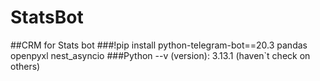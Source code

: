 # StatsBot
##CRM for Stats bot
###!pip install python-telegram-bot==20.3 pandas openpyxl nest_asyncio 
###Python --v (version): 3.13.1 (haven`t check on others)
